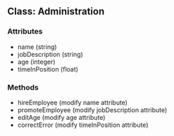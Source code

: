 ## Class: Administration

### Attributes

   - name (string)
   - jobDescription (string)
   - age (integer)
   - timeInPosition (float)

### Methods

   - hireEmployee (modify name attribute)
   - promoteEmployee (modify jobDescription attribute)
   - editAge (modify age attribute)
   - correctError (modify timeInPosition attribute)
